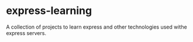 # express-learning

A collection of projects to learn express and other technologies used withe express servers.
